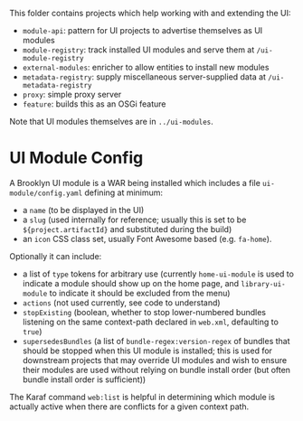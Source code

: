 This folder contains projects which help working with and extending the UI:

* `module-api`: pattern for UI projects to advertise themselves as UI modules
* `module-registry`: track installed UI modules and serve them at `/ui-module-registry`
* `external-modules`: enricher to allow entities to install new modules 
* `metadata-registry`: supply miscellaneous server-supplied data at `/ui-metadata-registry`
* `proxy`: simple proxy server
* `feature`: builds this as an OSGi feature 

Note that UI modules themselves are in `../ui-modules`.

# UI Module Config

A Brooklyn UI module is a WAR being installed which includes a file `ui-module/config.yaml`
defining at minimum:

* a `name` (to be displayed in the UI)
* a `slug` (used internally for reference; usually this is set to be `${project.artifactId}` and substituted during the build)
* an `icon` CSS class set, usually Font Awesome based (e.g. `fa-home`).  

Optionally it can include:

* a list of `type` tokens for arbitrary use (currently `home-ui-module` is used to indicate a module should
  show up on the home page, and `library-ui-module` to indicate it should be excluded from the menu)
* `actions` (not used currently, see code to understand)
* `stopExisting` (boolean, whether to stop lower-numbered bundles listening on the same
  context-path declared in `web.xml`, defaulting to `true`)
* `supersedesBundles` (a list of `bundle-regex:version-regex` of bundles that should be stopped 
  when this UI module is installed; this is used for downstream projects that may override UI modules 
  and wish to ensure their modules are used without relying on bundle install order (but often bundle install order is sufficient))

The Karaf command `web:list` is helpful in determining which module is actually active
when there are conflicts for a given context path.

<!--
  Licensed to the Apache Software Foundation (ASF) under one
  or more contributor license agreements.  See the NOTICE file
  distributed with this work for additional information
  regarding copyright ownership.  The ASF licenses this file
  to you under the Apache License, Version 2.0 (the
  "License"); you may not use this file except in compliance
  with the License.  You may obtain a copy of the License at

      http://www.apache.org/licenses/LICENSE-2.0

  Unless required by applicable law or agreed to in writing,
  software distributed under the License is distributed on an
  "AS IS" BASIS, WITHOUT WARRANTIES OR CONDITIONS OF ANY
  KIND, either express or implied.  See the License for the
  specific language governing permissions and limitations
  under the License.
-->
